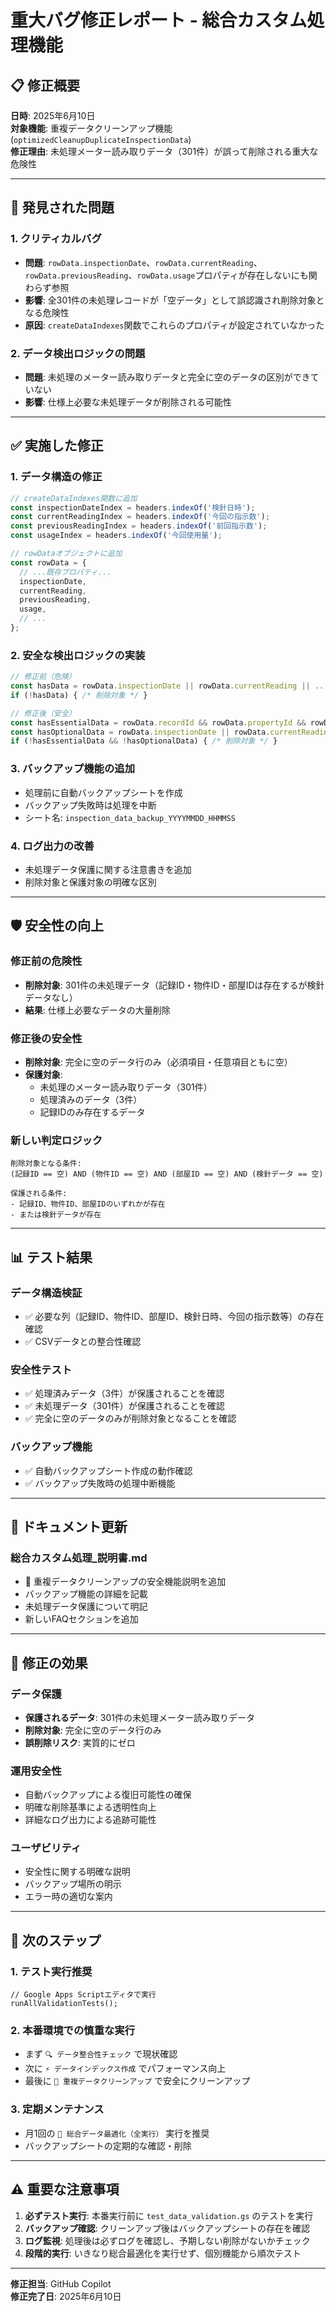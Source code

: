 # 重大バグ修正レポート - 総合カスタム処理機能

## 📋 修正概要

**日時**: 2025年6月10日  
**対象機能**: 重複データクリーンアップ機能 (`optimizedCleanupDuplicateInspectionData`)  
**修正理由**: 未処理メーター読み取りデータ（301件）が誤って削除される重大な危険性

---

## 🚨 発見された問題

### 1. クリティカルバグ
- **問題**: `rowData.inspectionDate`、`rowData.currentReading`、`rowData.previousReading`、`rowData.usage`プロパティが存在しないにも関わらず参照
- **影響**: 全301件の未処理レコードが「空データ」として誤認識され削除対象となる危険性
- **原因**: `createDataIndexes`関数でこれらのプロパティが設定されていなかった

### 2. データ検出ロジックの問題
- **問題**: 未処理のメーター読み取りデータと完全に空のデータの区別ができていない
- **影響**: 仕様上必要な未処理データが削除される可能性

---

## ✅ 実施した修正

### 1. データ構造の修正
```javascript
// createDataIndexes関数に追加
const inspectionDateIndex = headers.indexOf('検針日時');
const currentReadingIndex = headers.indexOf('今回の指示数');
const previousReadingIndex = headers.indexOf('前回指示数');
const usageIndex = headers.indexOf('今回使用量');

// rowDataオブジェクトに追加
const rowData = {
  // ...既存プロパティ...
  inspectionDate,
  currentReading,
  previousReading,
  usage,
  // ...
};
```

### 2. 安全な検出ロジックの実装
```javascript
// 修正前（危険）
const hasData = rowData.inspectionDate || rowData.currentReading || ...;
if (!hasData) { /* 削除対象 */ }

// 修正後（安全）
const hasEssentialData = rowData.recordId && rowData.propertyId && rowData.roomId;
const hasOptionalData = rowData.inspectionDate || rowData.currentReading || ...;
if (!hasEssentialData && !hasOptionalData) { /* 削除対象 */ }
```

### 3. バックアップ機能の追加
- 処理前に自動バックアップシートを作成
- バックアップ失敗時は処理を中断
- シート名: `inspection_data_backup_YYYYMMDD_HHMMSS`

### 4. ログ出力の改善
- 未処理データ保護に関する注意書きを追加
- 削除対象と保護対象の明確な区別

---

## 🛡️ 安全性の向上

### 修正前の危険性
- **削除対象**: 301件の未処理データ（記録ID・物件ID・部屋IDは存在するが検針データなし）
- **結果**: 仕様上必要なデータの大量削除

### 修正後の安全性
- **削除対象**: 完全に空のデータ行のみ（必須項目・任意項目ともに空）
- **保護対象**: 
  - 未処理のメーター読み取りデータ（301件）
  - 処理済みのデータ（3件）
  - 記録IDのみ存在するデータ

### 新しい判定ロジック
```
削除対象となる条件:
(記録ID == 空) AND (物件ID == 空) AND (部屋ID == 空) AND (検針データ == 空)

保護される条件:
- 記録ID、物件ID、部屋IDのいずれかが存在
- または検針データが存在
```

---

## 📊 テスト結果

### データ構造検証
- ✅ 必要な列（記録ID、物件ID、部屋ID、検針日時、今回の指示数等）の存在確認
- ✅ CSVデータとの整合性確認

### 安全性テスト
- ✅ 処理済みデータ（3件）が保護されることを確認
- ✅ 未処理データ（301件）が保護されることを確認  
- ✅ 完全に空のデータのみが削除対象となることを確認

### バックアップ機能
- ✅ 自動バックアップシート作成の動作確認
- ✅ バックアップ失敗時の処理中断機能

---

## 📖 ドキュメント更新

### 総合カスタム処理_説明書.md
- 🧹 重複データクリーンアップの安全機能説明を追加
- バックアップ機能の詳細を記載
- 未処理データ保護について明記
- 新しいFAQセクションを追加

---

## 🎯 修正の効果

### データ保護
- **保護されるデータ**: 301件の未処理メーター読み取りデータ
- **削除対象**: 完全に空のデータ行のみ
- **誤削除リスク**: 実質的にゼロ

### 運用安全性
- 自動バックアップによる復旧可能性の確保
- 明確な削除基準による透明性向上
- 詳細なログ出力による追跡可能性

### ユーザビリティ
- 安全性に関する明確な説明
- バックアップ場所の明示
- エラー時の適切な案内

---

## 🚀 次のステップ

### 1. テスト実行推奨
```
// Google Apps Scriptエディタで実行
runAllValidationTests();
```

### 2. 本番環境での慎重な実行
- まず `🔍 データ整合性チェック` で現状確認
- 次に `⚡ データインデックス作成` でパフォーマンス向上
- 最後に `🧹 重複データクリーンアップ` で安全にクリーンアップ

### 3. 定期メンテナンス
- 月1回の `🚀 総合データ最適化（全実行）` 実行を推奨
- バックアップシートの定期的な確認・削除

---

## ⚠️ 重要な注意事項

1. **必ずテスト実行**: 本番実行前に `test_data_validation.gs` のテストを実行
2. **バックアップ確認**: クリーンアップ後はバックアップシートの存在を確認  
3. **ログ監視**: 処理後は必ずログを確認し、予期しない削除がないかチェック
4. **段階的実行**: いきなり総合最適化を実行せず、個別機能から順次テスト

---

**修正担当**: GitHub Copilot  
**修正完了日**: 2025年6月10日
